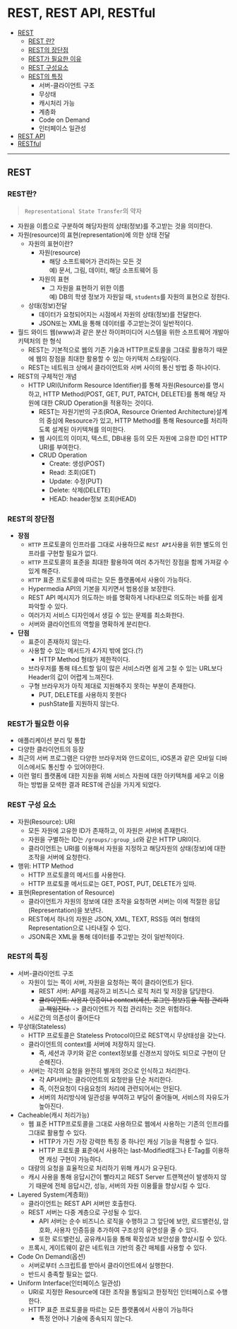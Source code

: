 # REST, REST API, RESTful

- [REST](#rest)
    - [REST 란?](#rest란)
    - [REST의 장단점](#rest의-장단점)
    - [REST가 필요한 이유](#rest가-필요한-이유)
    - [REST 구성요소](#rest-구성-요소)
    - [REST의 특징](#rest의-특징)
        - 서버-클라이언트 구조
        - 무상태
        - 캐시처리 가능
        - 계층화
        - Code on Demand
        - 인터페이스 일관성
- [REST API]()
- [RESTful]()

---

## REST
### REST란?
> `Representational State Transfer`의 약자

- 자원을 이름으로 구분하여 해당자원의 상태(정보)를 주고받는 것을 의미한다.
- 자원(resource)의 표현(representation)에 의한 상태 전달
    - 자원의 표현이란?
        - 자원(resource)
            - 해당 소프트웨어가 관리하는 모든 것<br>
                예) 문서, 그림, 데이터, 해당 소프트웨어 등
        - 자원의 표현
            - 그 자원을 표현하기 위한 이름<br>
                예) DB의 학생 정보가 자원일 때, `students`를 자원의 표현으로 정한다.
    - 상태(정보)전달
        - 데이터가 요청되어지는 시점에서 자원의 상태(정보)를 전달한다.
        - JSON또는 XML을 통해 데이터를 주고받는것이 일반적이다.
- 월드 와이드 웹(www)과 같은 분산 하이퍼미디어 시스템을 위한 소프트웨어 개발아키텍처의 한 형식
    - REST는 기본적으로 웹의 기존 기술과 HTTP프로토콜을 그대로 활용하기 때문에 웹의 장점을 최대한 활용할 수 있는 아키텍처 스타일이다.
    - REST는 네트워크 상에서 클라이언트와 서버 사이의 통신 방법 중 하나이다. 
- REST의 구체적인 개념
    - HTTP URI(Uniform Resource Identifier)를 통해 자원(Resource)를 명시하고, HTTP Method(POST, GET, PUT, PATCH, DELETE)를 통해 해당 자원에 대한 CRUD Operation을 적용하는 것이다.
        - REST는 자원기반의 구조(ROA, Resource Oriented Architecture)설계의 중심에 Resource가 있고, HTTP Method를 통해 Resource를 처리하도록 설계된 아키텍쳐를 의미한다.
        - 웹 사이트의 이미지, 텍스트, DB내용 등의 모든 자원에 고유한 ID인 HTTP URI를 부여한다.
        - CRUD Operation
            - Create: 생성(POST)
            - Read: 조회(GET)
            - Update: 수정(PUT)
            - Delete: 삭제(DELETE)
            - HEAD: header정보 조회(HEAD)

### REST의 장단점

- **장점**
    - `HTTP` 프로토콜의 인프라를 그대로 사용하므로 `REST API`사용을 위한 별도의 인프라를 구현할 필요가 없다.
    - `HTTP` 프로토콜의 표준을 최대한 활용하여 여러 추가적인 장점을 함께 가져갈 수 있게 해준다.
    - `HTTP` 표준 프로토콜에 따르는 모든 플랫폼에서 사용이 가능하다.
    - Hypermedia API의 기본을 지키면서 범용성을 보장한다.
    - REST API 메시지가 의도하는 바를 명확하게 나타내므로 의도하는 바를 쉽게 파악할 수 있다.
    - 여러가지 서비스 디자인에서 생길 수 있는 문제를 최소화한다.
    - 서버와 클라이언트의 역할을 명확하게 분리한다.
- **단점**
    - 표준이 존재하지 않는다.
    - 사용할 수 있는 메서드가 4가지 밖에 없다.(?)
        - HTTP Method 형태가 제한적이다.
    - 브라우저를 통해 테스트할 일이 많은 서비스라면 쉽게 고칠 수 있는 URL보다 Header의 값이 어렵게 느껴진다.
    - 구형 브라우저가 아직 제대로 지원해주지 못하는 부분이 존재한다.
        - PUT, DELETE를 사용하지 못한다
        - pushState를 지원하지 않는다.

### REST가 필요한 이유
- 애플리케이션 분리 및 통합
- 다양한 클라이언트의 등장
- 최근의 서버 프로그램은 다양한 브라우저와 안드로이드, iOS폰과 같은 모바일 디바이스에서도 통신할 수 있어야한다.
- 이런 멀티 플랫폼에 대한 지원을 위해 서비스 자원에 대한 아키텍쳐를 세우고 이용하는 방법을 모색한 결과 REST에 관심을 가지게 되었다.

### REST 구성 요소
- 자원(Resource): URI
    - 모든 자원에 고유한 ID가 존재하고, 이 자원은 서버에 존재한다.
    - 자원을 구별하는 ID는 `/groups/:group_id`와 같은 HTTP URI이다.
    - 클라이언트는 URI를 이용해서 자원을 지정하고 해당자원의 상태(정보)에 대한 조작을 서버에 요청한다.
- 행위: HTTP Method
    - HTTP 프로토콜의 메서드를 사용한다.
    - HTTP 프로토콜 메서드로는 GET, POST, PUT, DELETE가 있따.
- 표현(Representation of Resource)
    - 클라이언트가 자원의 정보에 대한 조작을 요청하면 서버는 이에 적절한 응답(Representation)을 보낸다.
    - REST에서 하나의 자원은 JSON, XML, TEXT, RSS등 여러 형태의 Representation으로 나타내질 수 있다.
    - JSON혹은 XML을 통해 데이터를 주고받는 것이 일반적이다.

### REST의 특징
 - 서버-클라이언트 구조
    - 자원이 있는 쪽이 서버, 자원을 요청하는 쪽이 클라이언트가 된다.
        - REST 서버: API를 제공하고 비즈니스 로직 처리 및 저장을 담당한다.
        - ~~클라이언트: 사용자 인증이나 context(세션, 로그인 정보)등을 직접 관리하고 책임진다.~~ -> 클라이언트가 직접 관리하는 것은 위험하다.
    - 서로간의 의존성이 줄어든다
- 무상태(Stateless)
    - HTTP 프로토콜은 Stateless Protocol이므로 REST역시 무상태성을 갖는다.
    - 클라이언트의 context를 서버에 저장하지 않는다.
        - 즉, 세션과 쿠키와 같은 context정보를 신경쓰지 않아도 되므로 구현이 단순해진다.
    - 서버는 각각의 요청을 완전히 별개의 것으로 인식하고 처리한다.
        - 각 API서버는 클라이언트의 요청만을 단순 처리한다.
        - 즉, 이전요청이 다음요청의 처리에 관련되어서는 안된다.
        - 서버의 처리방식에 일관성을 부여하고 부담이 줄어들며, 서비스의 자유도가 높아진다.
- Cacheable(캐시 처리가능)
    - 웹 표준 HTTP프로토콜을 그대로 사용하므로 웹에서 사용하는 기존의 인프라를 그대로 활용할 수 있다.
        - HTTP가 가진 가장 강력한 특징 중 하나인 캐싱 기능을 적용할 수 있다.
        - HTTP 프로토콜 표준에서 사용하는 last-Modified태그나 E-Tag를 이용하면 캐싱 구현이 가능하다.
    - 대량의 요청을 효율적으로 처리하기 위해 캐시가 요구된다.
    - 캐시 사용을 통해 응답시간이 빨라지고 REST Server 트랜잭션이 발생하지 않기 때문에 전체 응답시간, 성능, 서버의 자원 이용률을 향상시킬 수 있다.
- Layered System(계층화))
    - 클라이언트는 REST API 서버만 호출한다.
    - REST 서버는 다중 계층으로 구성될 수 있다.
        - API 서버는 순수 비즈니스 로직을 수행하고 그 앞단에 보안, 로드밸런싱, 암호화, 사용자 인증등을 추가하여 구조상의 유연성을 줄 수 있다.
        - 또한 로드밸런싱, 공유캐시등을 통해 확장성과 보안성을 향상시킬 수 있다.
    - 프록시, 게이트웨이 같은 네트워크 기반의 중간 매체를 사용할 수 있다.
- Code On Demand(옵션)
    - 서버로부터 스크립트를 받아서 클라이언트에서 실행한다.
    - 반드시 충족할 필요는 없다.
- Uniform Interface(인터페이스 일관성)
    - URI로 지정한 Resource에 대한 조작을 통일되고 한정적인 인터페이스로 수행한다.
    - HTTP 표준 프로토콜을 따르는 모든 플랫폼에서 사용이 가능하다
        - 특정 언어나 기술에 종속되지 않는다.
